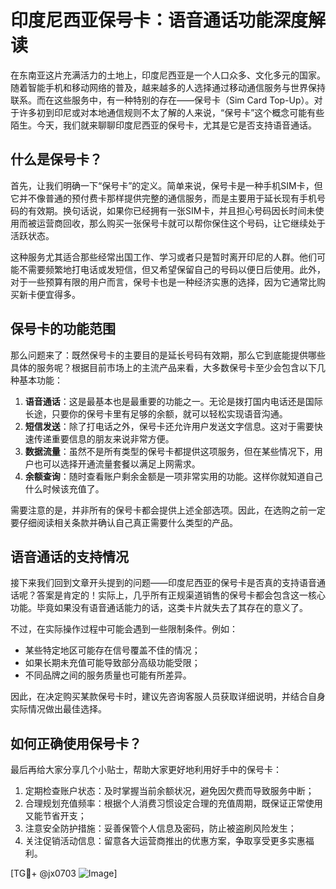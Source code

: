 # 印度尼西亚保号卡：语音通话功能深度解读

在东南亚这片充满活力的土地上，印度尼西亚是一个人口众多、文化多元的国家。随着智能手机和移动网络的普及，越来越多的人选择通过移动通信服务与世界保持联系。而在这些服务中，有一种特别的存在——保号卡（Sim Card Top-Up）。对于许多初到印尼或对本地通信规则不太了解的人来说，“保号卡”这个概念可能有些陌生。今天，我们就来聊聊印度尼西亚的保号卡，尤其是它是否支持语音通话。

## 什么是保号卡？

首先，让我们明确一下“保号卡”的定义。简单来说，保号卡是一种手机SIM卡，但它并不像普通的预付费卡那样提供完整的通信服务，而是主要用于延长现有手机号码的有效期。换句话说，如果你已经拥有一张SIM卡，并且担心号码因长时间未使用而被运营商回收，那么购买一张保号卡就可以帮你保住这个号码，让它继续处于活跃状态。

这种服务尤其适合那些经常出国工作、学习或者只是暂时离开印尼的人群。他们可能不需要频繁地打电话或发短信，但又希望保留自己的号码以便日后使用。此外，对于一些预算有限的用户而言，保号卡也是一种经济实惠的选择，因为它通常比购买新卡便宜得多。

## 保号卡的功能范围

那么问题来了：既然保号卡的主要目的是延长号码有效期，那么它到底能提供哪些具体的服务呢？根据目前市场上的主流产品来看，大多数保号卡至少会包含以下几种基本功能：

1. **语音通话**：这是最基本也是最重要的功能之一。无论是拨打国内电话还是国际长途，只要你的保号卡里有足够的余额，就可以轻松实现语音沟通。
2. **短信发送**：除了打电话之外，保号卡还允许用户发送文字信息。这对于需要快速传递重要信息的朋友来说非常方便。
3. **数据流量**：虽然不是所有类型的保号卡都提供这项服务，但在某些情况下，用户也可以选择开通流量套餐以满足上网需求。
4. **余额查询**：随时查看账户剩余金额是一项非常实用的功能。这样你就知道自己什么时候该充值了。

需要注意的是，并非所有的保号卡都会提供上述全部选项。因此，在选购之前一定要仔细阅读相关条款并确认自己真正需要什么类型的产品。

## 语音通话的支持情况

接下来我们回到文章开头提到的问题——印度尼西亚的保号卡是否真的支持语音通话呢？答案是肯定的！实际上，几乎所有正规渠道销售的保号卡都会包含这一核心功能。毕竟如果没有语音通话能力的话，这类卡片就失去了其存在的意义了。

不过，在实际操作过程中可能会遇到一些限制条件。例如：
- 某些特定地区可能存在信号覆盖不佳的情况；
- 如果长期未充值可能导致部分高级功能受限；
- 不同品牌之间的服务质量也可能有所差异。

因此，在决定购买某款保号卡时，建议先咨询客服人员获取详细说明，并结合自身实际情况做出最佳选择。

## 如何正确使用保号卡？

最后再给大家分享几个小贴士，帮助大家更好地利用好手中的保号卡：

1. 定期检查账户状态：及时掌握当前余额状况，避免因欠费而导致服务中断；
2. 合理规划充值频率：根据个人消费习惯设定合理的充值周期，既保证正常使用又能节省开支；
3. 注意安全防护措施：妥善保管个人信息及密码，防止被盗刷风险发生；
4. 关注促销活动信息：留意各大运营商推出的优惠方案，争取享受更多实惠福利。

[TG💪+ @jx0703 ![Image](https://github.com/user-attachments/assets/dbca1d08-cadb-493c-b0ec-ad6f7a83f270)]